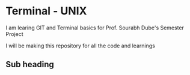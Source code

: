   # Terminal - UNIX
  
  I am learing GIT and Terminal basics for Prof. Sourabh Dube's Semester Project 
  
  I will be making this repository for all the code and learnings
  
## Sub heading
